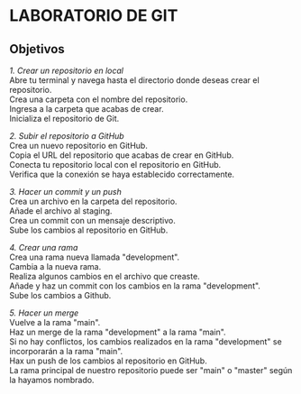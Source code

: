 # LABORATORIO DE GIT

## Objetivos  

*1. Crear un repositorio en local*  
Abre tu terminal y navega hasta el directorio donde deseas crear el repositorio.  
Crea una carpeta con el nombre del repositorio.  
Ingresa a la carpeta que acabas de crear.  
Inicializa el repositorio de Git.  

*2. Subir el repositorio a GitHub*  
Crea un nuevo repositorio en GitHub.  
Copia el URL del repositorio que acabas de crear en GitHub.  
Conecta tu repositorio local con el repositorio en GitHub.  
Verifica que la conexión se haya establecido correctamente.  

*3. Hacer un commit y un push*  
Crea un archivo en la carpeta del repositorio.  
Añade el archivo al staging.  
Crea un commit con un mensaje descriptivo.  
Sube los cambios al repositorio en GitHub.  

*4. Crear una rama*  
Crea una rama nueva llamada "development".  
Cambia a la nueva rama.  
Realiza algunos cambios en el archivo que creaste.  
Añade y haz un commit con los cambios en la rama "development".  
Sube los cambios a Github.  

*5. Hacer un merge*  
Vuelve a la rama "main".  
Haz un merge de la rama "development" a la rama "main".  
Si no hay conflictos, los cambios realizados en la rama "development" se incorporarán a la rama "main".  
Hax un push de los cambios al repositorio en GitHub.  
La rama principal de nuestro repositorio puede ser "main" o "master" según la hayamos nombrado.  